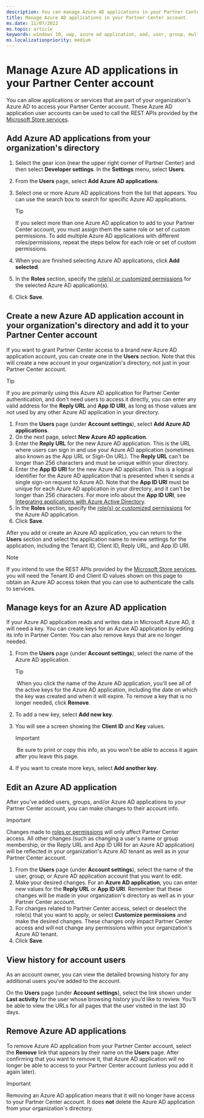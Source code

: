```yaml
---
description: You can manage Azure AD applications in your Partner Center account.
title: Manage Azure AD applications in your Partner Center account
ms.date: 11/07/2022
ms.topic: article
keywords: windows 10, uwp, azure ad application, aad, user, group, multiple users, multi-user
ms.localizationpriority: medium
---
```

# Manage Azure AD applications in your Partner Center account

You can allow applications or services that are part of your organization's Azure AD to access your Partner Center account. These Azure AD application user accounts can be used to call the REST APIs provided by the [Microsoft Store services](../../../../uwp/monetize/using-windows-store-services.md).


## Add Azure AD applications from your organization's directory

1. Select the gear icon (near the upper right corner of Partner Center) and then select **Developer settings**. In the **Settings** menu, select **Users**.
2. From the **Users** page, select **Add Azure AD applications**.
3.  Select one or more Azure AD applications from the list that appears. You can use the search box to search for specific Azure AD applications.
    > [!TIP]
    > If you select more than one Azure AD application to add to your Partner Center account, you must assign them the same role or set of custom permissions. To add multiple Azure AD applications with different roles/permissions, repeat the steps below for each role or set of custom permissions.

4.  When you are finished selecting Azure AD applications, click **Add selected**.
5.  In the **Roles** section, specify the [role(s) or customized permissions](set-custom-permissions-for-account-users.md) for the selected Azure AD application(s).
6.  Click **Save**.


## Create a new Azure AD application account in your organization's directory and add it to your Partner Center account

If you want to grant Partner Center access to a brand new Azure AD application account, you can create one in the **Users** section. Note that this will create a new account in your organization's directory, not just in your Partner Center account.

> [!TIP]
> If you are primarily using this Azure AD application for Partner Center authentication, and don't need users to access it directly, you can enter any valid address for the **Reply URL** and **App ID URI**, as long as those values are not used by any other Azure AD application in your directory.

1.  From the **Users** page (under **Account settings**), select **Add Azure AD applications**.
2.  On the next page, select **New Azure AD application**.
3.  Enter the **Reply URL** for the new Azure AD application. This is the URL where users can sign in and use your Azure AD application (sometimes also known as the App URL or Sign-On URL). The **Reply URL** can't be longer than 256 characters and must be unique within your directory.
4.  Enter the **App ID URI** for the new Azure AD application. This is a logical identifier for the Azure AD application that is presented when it sends a single sign-on request to Azure AD. Note that the **App ID URI** must be unique for each Azure AD application in your directory, and it can't be longer than 256 characters. For more info about the **App ID URI**, see [Integrating applications with Azure Active Directory](/azure/active-directory/develop/active-directory-integrating-applications#changing-the-application-registration-to-support-multi-tenant).
5.  In the **Roles** section, specify the [role(s) or customized permissions](set-custom-permissions-for-account-users.md) for the Azure AD application.
6.  Click **Save**.

After you add or create an Azure AD application, you can return to the **Users** section and select the application name to review settings for the application, including the Tenant ID, Client ID, Reply URL, and App ID URI.

> [!NOTE]
> If you intend to use the REST APIs provided by the [Microsoft Store services](../../../../uwp/monetize/using-windows-store-services.md), you will need the Tenant ID and Client ID values shown on this page to obtain an Azure AD access token that you can use to authenticate the calls to services.   

<span id="manage-keys" />

## Manage keys for an Azure AD application

If your Azure AD application reads and writes data in Microsoft Azure AD, it will need a key. You can create keys for an Azure AD application by editing its info in Partner Center. You can also remove keys that are no longer needed.

1.  From the **Users** page (under **Account settings**), select the name of the Azure AD application.
    > [!TIP]
    > When you click the name of the Azure AD application, you'll see all of the active keys for the Azure AD application, including the date on which the key was created and when it will expire. To remove a key that is no longer needed, click **Remove**.

2.  To add a new key, select **Add new key**.
3.  You will see a screen showing the **Client ID** and **Key** values.
    > [!IMPORTANT]
    > Be sure to print or copy this info, as you won't be able to access it again after you leave this page.

4.  If you want to create more keys, select **Add another key**.

## Edit an Azure AD application

After you've added users, groups, and/or Azure AD applications to your Partner Center account, you can make changes to their account info. 

> [!IMPORTANT]
> Changes made to [roles or permissions](set-custom-permissions-for-account-users.md) will only affect Partner Center access. All other changes (such as changing a user's name or group membership, or the Reply URL and App ID URI for an Azure AD application) will be reflected in your organization's Azure AD tenant as well as in your Partner Center account. 

1.  From the **Users** page (under **Account settings**), select the name of the user, group, or Azure AD application account that you want to edit.
2.  Make your desired changes. For an **Azure AD application**, you can enter new values for the **Reply URL** or **App ID URI**.
    Remember that these changes will be made in your organization's directory as well as in your Partner Center account.
3.  For changes related to Partner Center access, select or deselect the role(s) that you want to apply, or select **Customize permissions** and make the desired changes. These changes only impact Partner Center access and will not change any permissions within your organization's Azure AD tenant.
3.  Click **Save**.


## View history for account users

As an account owner, you can view the detailed browsing history for any additional users you’ve added to the account.

On the **Users** page (under **Account settings**), select the link shown under **Last activity** for the user whose browsing history you’d like to review. You'll be able to view the URLs for all pages that the user visited in the last 30 days.

<span id="remove" />

## Remove Azure AD applications

To remove Azure AD application from your Partner Center account, select the **Remove** link that appears by their name on the **Users** page. After confirming that you want to remove it, that Azure AD application will no longer be able to access to your Partner Center account (unless you add it again later).

> [!IMPORTANT]
> Removing an Azure AD application means that it will no longer have access to your Partner Center account. It does **not** delete the Azure AD application from your organization's directory.

